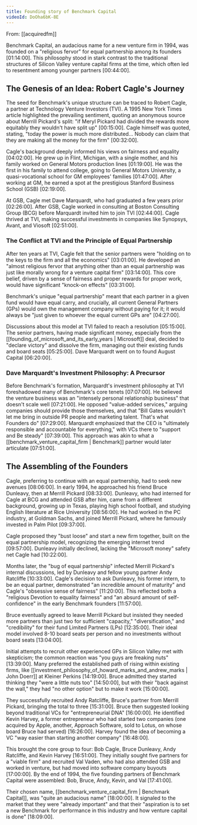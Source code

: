 ```yaml
---
title: Founding story of Benchmark Capital
videoId: DoOha6bK-8E
---
```


From: [[acquiredfm]] <br/> 

Benchmark Capital, an audacious name for a new venture firm in 1994, was founded on a "religious fervor" for equal partnership among its founders <a class="yt-timestamp" data-t="01:14:00">[01:14:00]</a>. This philosophy stood in stark contrast to the traditional structures of Silicon Valley venture capital firms at the time, which often led to resentment among younger partners <a class="yt-timestamp" data-t="00:44:00">[00:44:00]</a>.

## The Genesis of an Idea: Robert Cagle's Journey

The seed for Benchmark's unique structure can be traced to Robert Cagle, a partner at Technology Venture Investors (TVI). A 1995 New York Times article highlighted the prevailing sentiment, quoting an anonymous source about Merrill Pickard's split: "if Meryl Pickard had divided the rewards more equitably they wouldn't have split up" <a class="yt-timestamp" data-t="00:15:00">[00:15:00]</a>. Cagle himself was quoted, stating, "today the power is much more distributed... Nobody can claim that they are making all the money for the firm" <a class="yt-timestamp" data-t="00:32:00">[00:32:00]</a>.

Cagle's background deeply informed his views on fairness and equality <a class="yt-timestamp" data-t="04:02:00">[04:02:00]</a>. He grew up in Flint, Michigan, with a single mother, and his family worked on General Motors production lines <a class="yt-timestamp" data-t="01:19:00">[01:19:00]</a>. He was the first in his family to attend college, going to General Motors University, a quasi-vocational school for GM employees' families <a class="yt-timestamp" data-t="01:47:00">[01:47:00]</a>. After working at GM, he earned a spot at the prestigious Stanford Business School (GSB) <a class="yt-timestamp" data-t="02:19:00">[02:19:00]</a>.

At GSB, Cagle met Dave Marquardt, who had graduated a few years prior <a class="yt-timestamp" data-t="02:26:00">[02:26:00]</a>. After GSB, Cagle worked in consulting at Boston Consulting Group (BCG) before Marquardt invited him to join TVI <a class="yt-timestamp" data-t="02:44:00">[02:44:00]</a>. Cagle thrived at TVI, making successful investments in companies like Synopsys, Avant, and Viosoft <a class="yt-timestamp" data-t="02:51:00">[02:51:00]</a>.

### The Conflict at TVI and the Principle of Equal Partnership

After ten years at TVI, Cagle felt that the senior partners were "holding on to the keys to the firm and all the economics" <a class="yt-timestamp" data-t="03:01:00">[03:01:00]</a>. He developed an "almost religious fervor that anything other than an equal partnership was just like morally wrong for a venture capital firm" <a class="yt-timestamp" data-t="03:14:00">[03:14:00]</a>. This core belief, driven by a sense of fairness and proper rewards for proper work, would have significant "knock-on effects" <a class="yt-timestamp" data-t="03:31:00">[03:31:00]</a>.

Benchmark's unique "equal partnership" meant that each partner in a given fund would have equal carry, and crucially, all current General Partners (GPs) would own the management company without paying for it; it would always be "just given to whoever the equal current GPs are" <a class="yt-timestamp" data-t="04:27:00">[04:27:00]</a>.

Discussions about this model at TVI failed to reach a resolution <a class="yt-timestamp" data-t="05:15:00">[05:15:00]</a>. The senior partners, having made significant money, especially from the [[founding_of_microsoft_and_its_early_years | Microsoft]] deal, decided to "declare victory" and dissolve the firm, managing out their existing funds and board seats <a class="yt-timestamp" data-t="05:25:00">[05:25:00]</a>. Dave Marquardt went on to found August Capital <a class="yt-timestamp" data-t="06:20:00">[06:20:00]</a>.

### Dave Marquardt's Investment Philosophy: A Precursor

Before Benchmark's formation, Marquardt's investment philosophy at TVI foreshadowed many of Benchmark's core tenets <a class="yt-timestamp" data-t="07:07:00">[07:07:00]</a>. He believed the venture business was an "intensely personal relationship business" that doesn't scale well <a class="yt-timestamp" data-t="07:21:00">[07:21:00]</a>. He opposed "value-added services," arguing companies should provide those themselves, and that "Bill Gates wouldn't let me bring in outside PR people and marketing talent. That's what Founders do" <a class="yt-timestamp" data-t="07:29:00">[07:29:00]</a>. Marquardt emphasized that the CEO is "ultimately responsible and accountable for everything," with VCs there to "support and Be steady" <a class="yt-timestamp" data-t="07:39:00">[07:39:00]</a>. This approach was akin to what a [[benchmark_venture_capital_firm | Benchmark]] partner would later articulate <a class="yt-timestamp" data-t="07:51:00">[07:51:00]</a>.

## The Assembling of the Founders

Cagle, preferring to continue with an equal partnership, had to seek new avenues <a class="yt-timestamp" data-t="08:06:00">[08:06:00]</a>. In early 1994, he approached his friend Bruce Dunleavy, then at Merrill Pickard <a class="yt-timestamp" data-t="08:33:00">[08:33:00]</a>. Dunleavy, who had interned for Cagle at BCG and attended GSB after him, came from a different background, growing up in Texas, playing high school football, and studying English literature at Rice University <a class="yt-timestamp" data-t="08:56:00">[08:56:00]</a>. He had worked in the PC industry, at Goldman Sachs, and joined Merrill Pickard, where he famously invested in Palm Pilot <a class="yt-timestamp" data-t="09:37:00">[09:37:00]</a>.

Cagle proposed they "bust loose" and start a new firm together, built on the equal partnership model, recognizing the emerging internet trend <a class="yt-timestamp" data-t="09:57:00">[09:57:00]</a>. Dunleavy initially declined, lacking the "Microsoft money" safety net Cagle had <a class="yt-timestamp" data-t="10:22:00">[10:22:00]</a>.

Months later, the "bug of equal partnership" infected Merrill Pickard's internal discussions, led by Dunleavy and fellow young partner Andy Ratcliffe <a class="yt-timestamp" data-t="10:33:00">[10:33:00]</a>. Cagle's decision to ask Dunleavy, his former intern, to be an equal partner, demonstrated "an incredible amount of maturity" and Cagle's "obsessive sense of fairness" <a class="yt-timestamp" data-t="11:20:00">[11:20:00]</a>. This reflected both a "religious Devotion to equality fairness" and "an absurd amount of self-confidence" in the early Benchmark founders <a class="yt-timestamp" data-t="11:57:00">[11:57:00]</a>.

Bruce eventually agreed to leave Merrill Pickard but insisted they needed more partners than just two for sufficient "capacity," "diversification," and "credibility" for their fund Limited Partners (LPs) <a class="yt-timestamp" data-t="12:35:00">[12:35:00]</a>. Their ideal model involved 8-10 board seats per person and no investments without board seats <a class="yt-timestamp" data-t="13:04:00">[13:04:00]</a>.

Initial attempts to recruit other experienced GPs in Silicon Valley met with skepticism; the common reaction was "you guys are freaking nuts" <a class="yt-timestamp" data-t="13:39:00">[13:39:00]</a>. Many preferred the established path of rising within existing firms, like [[investment_philosophy_of_howard_marks_and_andrew_marks | John Doerr]] at Kleiner Perkins <a class="yt-timestamp" data-t="14:19:00">[14:19:00]</a>. Bruce admitted they started thinking they "were a little nuts too" <a class="yt-timestamp" data-t="14:50:00">[14:50:00]</a>, but with their "back against the wall," they had "no other option" but to make it work <a class="yt-timestamp" data-t="15:00:00">[15:00:00]</a>.

They successfully recruited Andy Ratcliffe, Bruce's partner from Merrill Pickard, bringing the total to three <a class="yt-timestamp" data-t="15:31:00">[15:31:00]</a>. Bruce then suggested looking beyond traditional VCs for "entrepreneurial DNA" <a class="yt-timestamp" data-t="16:00:00">[16:00:00]</a>. He identified Kevin Harvey, a former entrepreneur who had started two companies (one acquired by Apple, another, Approach Software, sold to Lotus, on whose board Bruce had served) <a class="yt-timestamp" data-t="16:26:00">[16:26:00]</a>. Harvey found the idea of becoming a VC "way easier than starting another company" <a class="yt-timestamp" data-t="16:48:00">[16:48:00]</a>.

This brought the core group to four: Bob Cagle, Bruce Dunleavy, Andy Ratcliffe, and Kevin Harvey <a class="yt-timestamp" data-t="16:51:00">[16:51:00]</a>. They initially sought five partners for a "viable firm" and recruited Val Vaden, who had also attended GSB and worked in venture, but had moved into software company buyouts <a class="yt-timestamp" data-t="17:00:00">[17:00:00]</a>. By the end of 1994, the five founding partners of Benchmark Capital were assembled: Bob, Bruce, Andy, Kevin, and Val <a class="yt-timestamp" data-t="17:41:00">[17:41:00]</a>.

Their chosen name, [[benchmark_venture_capital_firm | Benchmark Capital]], was "quite an audacious name" <a class="yt-timestamp" data-t="18:00:00">[18:00:00]</a>. It signaled to the market that they were "already important" and that their "aspiration is to set a new Benchmark for performance in this industry and how venture capital is done" <a class="yt-timestamp" data-t="18:09:00">[18:09:00]</a>.
